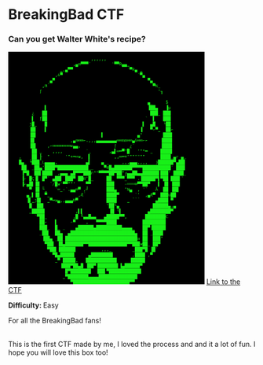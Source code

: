 

  <h1>BreakingBad CTF</h1>
<h3>Can you get Walter White's recipe?</h3>
  <img src=1.png width="400px"/>
  <a href="https://drive.google.com/drive/u/0/folders/1WGTR_UqDbaJwvqNyQFF9r5HVnYhUHdds">Link to the CTF</a>

  <p><b>Difficulty: </b> Easy</p>

  <p>For all the BreakingBad fans!</p><br> This is the first CTF made by me, I loved the process and and it a lot of fun. I hope you will love this box too!</p>

